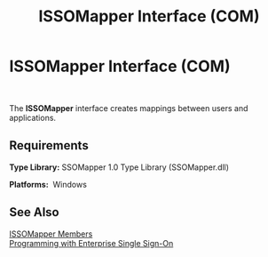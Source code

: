 ﻿---
title: ISSOMapper Interface (COM)
TOCTitle: ISSOMapper Interface (COM)
ms:assetid: fd4c7c80-1b17-4c36-8efe-bb1861bc432b
ms:mtpsurl: https://msdn.microsoft.com/library/Aa705776(v=BTS.80)
ms:contentKeyID: 51533692
ms.date: 08/30/2017
mtps_version: v=BTS.80
---

# ISSOMapper Interface (COM)

 

The **ISSOMapper** interface creates mappings between users and applications.

## Requirements

**Type Library:** SSOMapper 1.0 Type Library (SSOMapper.dll)

**Platforms:**  Windows

## See Also

[ISSOMapper Members](issomapper-members.md)  
[Programming with Enterprise Single Sign-On](https://msdn.microsoft.com/library/aa704508\(v=bts.80\))

